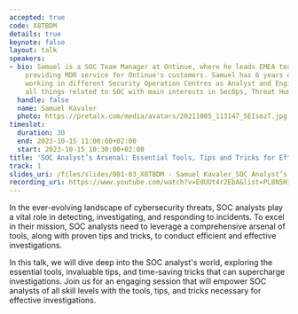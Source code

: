 ```yaml
---
accepted: true
code: X8TBDM
details: true
keynote: false
layout: talk
speakers:
- bio: Samuel is a SOC Team Manager at Ontinue, where he leads EMEA team of Analysts
    providing MDR service for Ontinue's customers. Samuel has 6 years of experience
    working in different Security Operation Centres as Analyst and Engineer. He loves
    all things related to SOC with main interests in SecOps, Threat Hunting and DFIR.
  handle: false
  name: Samuel Kavaler
  photo: https://pretalx.com/media/avatars/20211005_113147_5EIsmzT.jpg
timeslot:
  duration: 30
  end: 2023-10-15 11:00:00+02:00
  start: 2023-10-15 10:30:00+02:00
title: 'SOC Analyst’s Arsenal: Essential Tools, Tips and Tricks for Effective Investigations'
track: 1
slides_uri: /files/slides/001-03_X8TBDM - Samuel Kavaler_SOC Analyst’s Arsenal.pptx
recording_uri: https://www.youtube.com/watch?v=EdUUt4r2EbA&list=PL8N5HiRDvZ-dVdLNXf6kC3WDi8AWBS27g&index=4
---
```


In the ever-evolving landscape of cybersecurity threats, SOC analysts play a vital role in detecting, investigating, and responding to incidents.
To excel in their mission, SOC analysts need to leverage a comprehensive arsenal of tools, along with proven tips and tricks, to conduct efficient and effective investigations.

In this talk, we will dive deep into the SOC analyst's world, exploring the essential tools, invaluable tips, and time-saving tricks that can supercharge investigations.
Join us for an engaging session that will empower SOC analysts of all skill levels with the tools, tips, and tricks necessary for effective investigations.